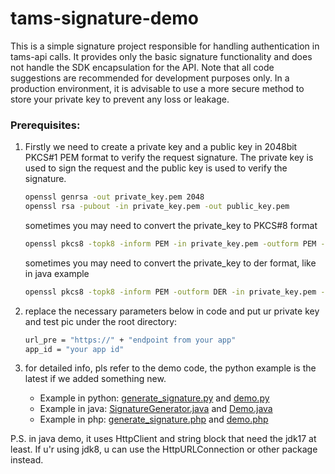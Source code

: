 # tams-signature-demo

This is a simple signature project responsible for handling authentication in tams-api calls. It provides only the basic
signature functionality and does not handle the SDK encapsulation for the API.
Note that all code suggestions are recommended for development purposes only. In a production environment, it is
advisable to use a more secure method to store your private key to prevent any loss or leakage.

### Prerequisites:

1. Firstly we need to create a private key and a public key in 2048bit PKCS#1 PEM format to verify the request
   signature. The private key is used to sign the request and the public key is used to verify the signature.
    ```bash
    openssl genrsa -out private_key.pem 2048
    openssl rsa -pubout -in private_key.pem -out public_key.pem
    ```
   sometimes you may need to convert the private_key to PKCS#8 format
    ```bash
    openssl pkcs8 -topk8 -inform PEM -in private_key.pem -outform PEM -nocrypt -out private_key_pkcs8.pem
    ```
   sometimes you may need to convert the private_key to der format, like in java example
    ```bash
    openssl pkcs8 -topk8 -inform PEM -outform DER -in private_key.pem -out private_key.der -nocrypt
    ```

2. replace the necessary parameters below in code and put ur private key and test pic under the root directory:
    ```bash
    url_pre = "https://" + "endpoint from your app"
    app_id = "your app id"
    ```

3. for detailed info, pls refer to the demo code, the python example is the latest if we added something new.

    - Example in python: [generate_signature.py](./python/generate_signature.py) and [demo.py](./python/demo.py)
    - Example in java: [SignatureGenerator.java](./java/src/main/java/SignatureGenerator.java)
      and [Demo.java](./java/src/main/java/Demo.java)
    - Example in php: [generate_signature.php](./php/generate_signature.php) and [demo.php](./php/demo.php)

P.S. in java demo, it uses HttpClient and string block that need the jdk17 at least. If u'r using jdk8, u can use the HttpURLConnection
or other package instead.